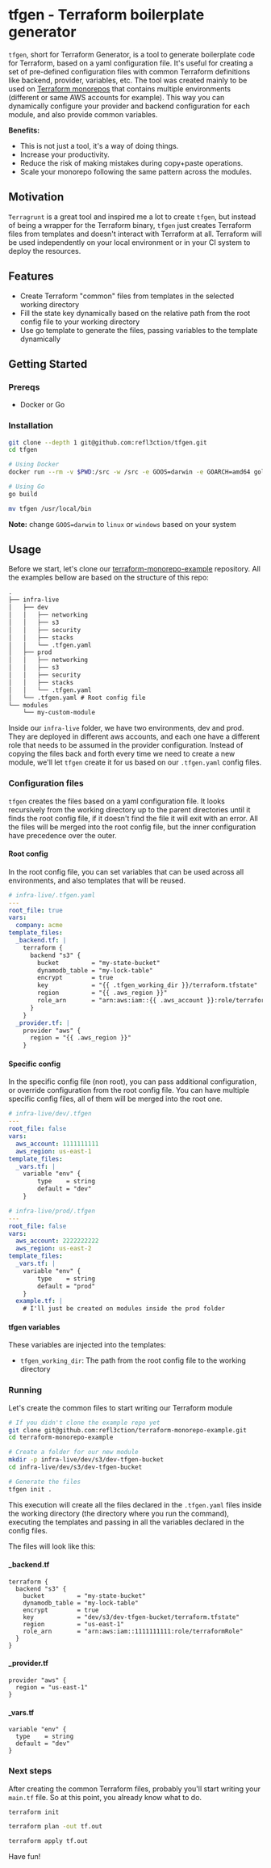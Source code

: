 # tfgen - Terraform boilerplate generator

`tfgen`, short for Terraform Generator, is a tool to generate boilerplate code for Terraform, based on a yaml configuration file. It's useful for creating a set of pre-defined configuration files with common Terraform definitions like backend, provider, variables, etc. The tool was created mainly to be used on [Terraform monorepos](https://github.com/refl3ction/terraform-monorepo-example) that contains multiple environments (different or same AWS accounts for example). This way you can dynamically configure your provider and backend configuration for each module, and also provide common variables.

__Benefits:__

- This is not just a tool, it's a way of doing things.
- Increase your productivity.
- Reduce the risk of making mistakes during copy+paste operations.
- Scale your monorepo following the same pattern across the modules.

## Motivation

`Terragrunt` is a great tool and inspired me a lot to create `tfgen`, but instead of being a wrapper for the Terraform binary, `tfgen` just creates Terraform files from templates and doesn't interact with Terraform at all. Terraform will be used independently on your local environment or in your CI system to deploy the resources.

## Features

- Create Terraform "common" files from templates in the selected working directory
- Fill the state key dynamically based on the relative path from the root config file to your working directory
- Use go template to generate the files, passing variables to the template dynamically

## Getting Started

### Prereqs

- Docker or Go

### Installation

```bash
git clone --depth 1 git@github.com:refl3ction/tfgen.git
cd tfgen

# Using Docker
docker run --rm -v $PWD:/src -w /src -e GOOS=darwin -e GOARCH=amd64 golang:alpine go build

# Using Go
go build

mv tfgen /usr/local/bin
```

__Note:__ change `GOOS=darwin` to `linux` or `windows` based on your system

## Usage

Before we start, let's clone our [terraform-monorepo-example](https://github.com/refl3ction/terraform-monorepo-example) repository. All the examples bellow are based on the structure of this repo:

```md
.
├── infra-live
│   ├── dev
│   │   ├── networking
│   │   ├── s3
│   │   ├── security
│   │   ├── stacks
│   │   └── .tfgen.yaml
│   ├── prod
│   │   ├── networking
│   │   ├── s3
│   │   ├── security
│   │   ├── stacks
│   │   └── .tfgen.yaml
│   └── .tfgen.yaml # Root config file
└── modules
    └── my-custom-module
```

Inside our `infra-live` folder, we have two environments, dev and prod. They are deployed in different aws accounts, and each one have a different role that needs to be assumed in the provider configuration. Instead of copying the files back and forth every time we need to create a new module, we'll let `tfgen` create it for us based on our `.tfgen.yaml` config files.

### Configuration files

`tfgen` creates the files based on a yaml configuration file. It looks recursively from the working directory up to the parent directories until it finds the root config file, if it doesn't find the file it will exit with an error. All the files will be merged into the root config file, but the inner configuration have precedence over the outer.

#### Root config

In the root config file, you can set variables that can be used across all environments, and also templates that will be reused.

```yaml
# infra-live/.tfgen.yaml
---
root_file: true
vars:
  company: acme
template_files:
  _backend.tf: |
    terraform {
      backend "s3" {
        bucket         = "my-state-bucket"
        dynamodb_table = "my-lock-table"
        encrypt        = true
        key            = "{{ .tfgen_working_dir }}/terraform.tfstate"
        region         = "{{ .aws_region }}"
        role_arn       = "arn:aws:iam::{{ .aws_account }}:role/terraformRole"
      }
    }
  _provider.tf: |
    provider "aws" {
      region = "{{ .aws_region }}"
    }
```

#### Specific config

In the specific config file (non root), you can pass additional configuration, or override configuration from the root config file. You can have multiple specific config files, all of them will be merged into the root one.

```yaml
# infra-live/dev/.tfgen
---
root_file: false
vars:
  aws_account: 1111111111
  aws_region: us-east-1
template_files:
  _vars.tf: |
    variable "env" {
        type    = string
        default = "dev"
    }

# infra-live/prod/.tfgen
---
root_file: false
vars:
  aws_account: 2222222222
  aws_region: us-east-2
template_files:
  _vars.tf: |
    variable "env" {
        type    = string
        default = "prod"
    }
  example.tf: |
    # I'll just be created on modules inside the prod folder
```

#### tfgen variables

These variables are injected into the templates:

- `tfgen_working_dir`: The path from the root config file to the working directory

### Running

Let's create the common files to start writing our Terraform module

```bash
# If you didn't clone the example repo yet
git clone git@github.com:refl3ction/terraform-monorepo-example.git
cd terraform-monorepo-example

# Create a folder for our new module
mkdir -p infra-live/dev/s3/dev-tfgen-bucket
cd infra-live/dev/s3/dev-tfgen-bucket

# Generate the files
tfgen init .
```

This execution will create all the files declared in the `.tfgen.yaml` files inside the working directory (the directory where you run the command), executing the templates and passing in all the variables declared in the config files.

The files will look like this:

#### _backend.tf

```hcl
terraform {
  backend "s3" {
    bucket         = "my-state-bucket"
    dynamodb_table = "my-lock-table"
    encrypt        = true
    key            = "dev/s3/dev-tfgen-bucket/terraform.tfstate"
    region         = "us-east-1"
    role_arn       = "arn:aws:iam::1111111111:role/terraformRole"
  }
}
```

#### _provider.tf

```hcl
provider "aws" {
  region = "us-east-1"
}
```

#### _vars.tf

```hcl
variable "env" {
  type    = string
  default = "dev"
}
```

### Next steps

After creating the common Terraform files, probably you'll start writing your `main.tf` file. So at this point, you already know what to do.

```bash
terraform init

terraform plan -out tf.out

terraform apply tf.out
```

Have fun!

